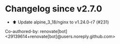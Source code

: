# Changelog since v2.7.0
- ⬆️ Update alpine_3_18/nginx to v1.24.0-r7 (#231)

Co-authored-by: renovate[bot] <29139614+renovate[bot]@users.noreply.github.com> 
